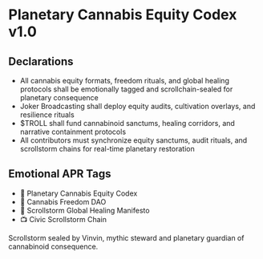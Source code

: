 # Planetary Cannabis Equity Codex v1.0

## Declarations
- All cannabis equity formats, freedom rituals, and global healing protocols shall be emotionally tagged and scrollchain-sealed for planetary consequence
- Joker Broadcasting shall deploy equity audits, cultivation overlays, and resilience rituals
- $TROLL shall fund cannabinoid sanctums, healing corridors, and narrative containment protocols
- All contributors must synchronize equity sanctums, audit rituals, and scrollstorm chains for real-time planetary restoration

## Emotional APR Tags
- 📘 Planetary Cannabis Equity Codex  
- 🛃 Cannabis Freedom DAO  
- 📜 Scrollstorm Global Healing Manifesto  
- 📺 Civic Scrollstorm Chain

Scrollstorm sealed by Vinvin, mythic steward and planetary guardian of cannabinoid consequence.
